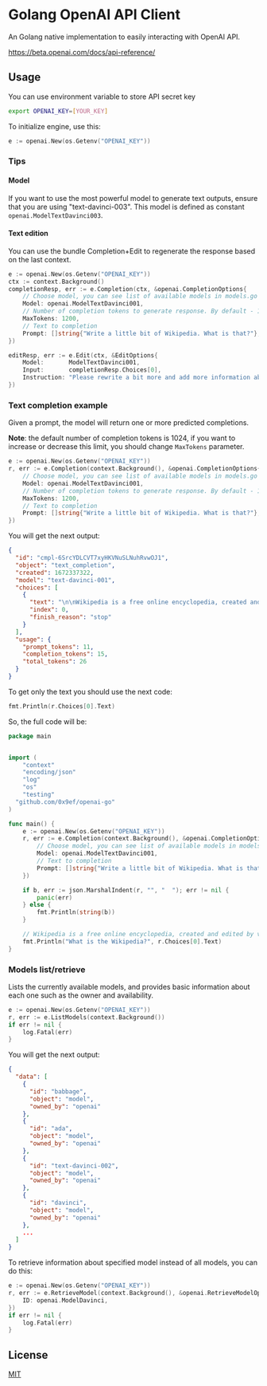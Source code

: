 # Golang OpenAI API Client

An Golang native implementation to easily interacting with OpenAI API.

https://beta.openai.com/docs/api-reference/

## Usage

You can use environment variable to store API secret key
```sh
export OPENAI_KEY=[YOUR_KEY]
```

To initialize engine, use this:
```go
e := openai.New(os.Getenv("OPENAI_KEY"))
```

### Tips 

#### Model
If you want to use the most powerful model to generate text outputs, ensure that you are using "text-davinci-003". This model is defined as constant `openai.ModelTextDavinci003`.

#### Text edition
You can use the bundle Completion+Edit to regenerate the response based on the last context.
```go
e := openai.New(os.Getenv("OPENAI_KEY"))
ctx := context.Background()
completionResp, err := e.Completion(ctx, &openai.CompletionOptions{
	// Choose model, you can see list of available models in models.go file
	Model: openai.ModelTextDavinci001,
	// Number of completion tokens to generate response. By default - 1024
	MaxTokens: 1200,
	// Text to completion
	Prompt: []string{"Write a little bit of Wikipedia. What is that?"},
})

editResp, err := e.Edit(ctx, &EditOptions{
	Model:       ModelTextDavinci001,
	Input:       completionResp.Choices[0],
	Instruction: "Please rewrite a bit more and add more information about Wikipedia in different aspects. Please build based on that for 4 topics",
})
```

### Text completion example 
Given a prompt, the model will return one or more predicted completions. 

**Note**: the default number of completion tokens is 1024, if you want to increase or decrease this limit, you should change `MaxTokens` parameter. 
 
```go
e := openai.New(os.Getenv("OPENAI_KEY"))
r, err := e.Completion(context.Background(), &openai.CompletionOptions{
	// Choose model, you can see list of available models in models.go file
	Model: openai.ModelTextDavinci001,
	// Number of completion tokens to generate response. By default - 1024
	MaxTokens: 1200,
	// Text to completion
	Prompt: []string{"Write a little bit of Wikipedia. What is that?"},
})
```

You will get the next output:
```json
{
  "id": "cmpl-6SrcYDLCVT7xyHKVNuSLNuhRvwOJ1",
  "object": "text_completion",
  "created": 1672337322,
  "model": "text-davinci-001",
  "choices": [
    {
      "text": "\n\nWikipedia is a free online encyclopedia, created and edited by volunteers.",
      "index": 0,
      "finish_reason": "stop"
    }
  ],
  "usage": {
    "prompt_tokens": 11,
    "completion_tokens": 15,
    "total_tokens": 26
  }
}
```

To get only the text you should use the next code:
```go
fmt.Println(r.Choices[0].Text)
```

So, the full code will be:
```go
package main 


import (
	"context"
	"encoding/json"
	"log"
	"os"
	"testing"
  "github.com/0x9ef/openai-go"
)

func main() {
	e := openai.New(os.Getenv("OPENAI_KEY"))
	r, err := e.Completion(context.Background(), &openai.CompletionOptions{
		// Choose model, you can see list of available models in models.go file
		Model: openai.ModelTextDavinci001,
		// Text to completion
		Prompt: []string{"Write a little bit of Wikipedia. What is that?"},
	})

	if b, err := json.MarshalIndent(r, "", "  "); err != nil {
		panic(err)
	} else {
		fmt.Println(string(b))
	}

	// Wikipedia is a free online encyclopedia, created and edited by volunteers.
	fmt.Println("What is the Wikipedia?", r.Choices[0].Text)
}
```

### Models list/retrieve 
Lists the currently available models, and provides basic information about each one such as the owner and availability.

```go
e := openai.New(os.Getenv("OPENAI_KEY"))
r, err := e.ListModels(context.Background())
if err != nil {
	log.Fatal(err)
}
```

You will get the next output:
```json
{
  "data": [
    {
      "id": "babbage",
      "object": "model",
      "owned_by": "openai"
    },
    {
      "id": "ada",
      "object": "model",
      "owned_by": "openai"
    },
    {
      "id": "text-davinci-002",
      "object": "model",
      "owned_by": "openai"
    },
    {
      "id": "davinci",
      "object": "model",
      "owned_by": "openai"
    },
    ...
  ]
}
``` 

To retrieve information about specified model instead of all models, you can do this:

```go
e := openai.New(os.Getenv("OPENAI_KEY"))
r, err := e.RetrieveModel(context.Background(), &openai.RetrieveModelOptions{
	ID: openai.ModelDavinci,
})
if err != nil {
	log.Fatal(err)
}
```

## License

[MIT](./LICENSE)
